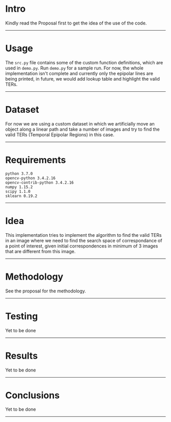 # Intro
Kindly read the Proposal first to get the idea of the use of the code.

---

# Usage
The `src.py` file contains some of the custom function definitions, which are used in `demo.py`.
Run `demo.py` for a sample run. For now, the whole implementation isn't complete and currently only the epipolar lines are being printed, in future, we would add lookup table and highlight the valid TERs.

---

# Dataset
For now we are using a custom dataset in which we artificially move an object along a linear path and take a number of images and try to find the valid TERs (Temporal Epipolar Regions) in this case.

---

# Requirements
```
python 3.7.0
opencv-python 3.4.2.16
opencv-contrib-python 3.4.2.16
numpy 1.15.2
scipy 1.1.0
sklearn 0.19.2
```
---

# Idea
This implementation tries to implement the algorithm to find the valid TERs in an image where we need to find the search space of correspondance of a point of interest, given initial correspondences in minimum of 3 images that are different from this image.

---

# Methodology
See the proposal for the methodology.

---

# Testing
Yet to be done

---

# Results
Yet to be done

---

# Conclusions
Yet to be done

---